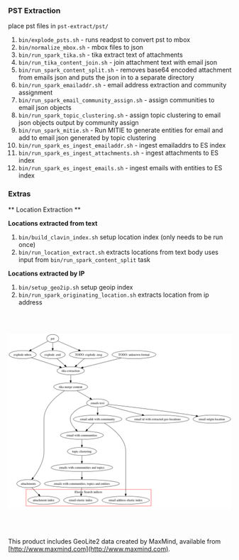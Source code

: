 ### PST Extraction

place pst files in `pst-extract/pst/`

1. `bin/explode_psts.sh`  - runs readpst to convert pst to mbox
1. `bin/normalize_mbox.sh` - mbox files to json
1. `bin/run_spark_tika.sh` - tika extract text of attachments
1. `bin/run_tika_content_join.sh` - join attachment text with email json
1. `bin/run_spark_content_split.sh` - removes base64 encoded attachment from emails json and puts the json in to a separate directory 
1. `bin/run_spark_emailaddr.sh` - email address extraction and community assignment
1. `bin/run_spark_email_community_assign.sh` - assign communities to email json objects 
1. `bin/run_spark_topic_clustering.sh` - assign topic clustering to email json objects output by community assign 
1. `bin/run_spark_mitie.sh` - Run MITIE to generate entities for email and add to email json generated by topic clustering
1. `bin/run_spark_es_ingest_emailaddr.sh` - ingest emailaddrs to ES index 
1. `bin/run_spark_es_ingest_attachments.sh` - ingest attachments to ES index 
1. `bin/run_spark_es_ingest_emails.sh` - ingest emails with entities to ES index 


### Extras 

** Location Extraction **

__Locations extracted from text__<br/>
1. `bin/build_clavin_index.sh` setup location index (only needs to be
run once)<br />
2. `bin/run_location_extract.sh` extracts locations from text body
uses input from `bin/run_spark_content_split` task

__Locations extracted by IP__<br/>
1. `bin/setup_geo2ip.sh` setup geoip index <br />
2. `bin/run_spark_originating_location.sh` extracts location from ip address

<br /><br />

![Workflow](etc/workflow.png?raw=true "extraction workflow")


<br /> <br />

This product includes GeoLite2 data created by MaxMind, available from [http://www.maxmind.com](http://www.maxmind.com).
